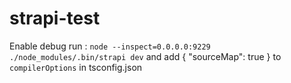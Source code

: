 # strapi-test

Enable debug run :  `node --inspect=0.0.0.0:9229 ./node_modules/.bin/strapi dev` and add { "sourceMap": true } to `compilerOptions` in tsconfig.json
